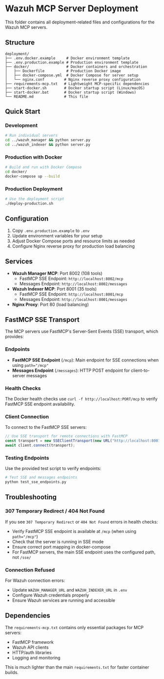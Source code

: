 # Wazuh MCP Server Deployment

This folder contains all deployment-related files and configurations for the Wazuh MCP servers.

## Structure

```text
deployment/
├── .env.docker.example     # Docker environment template
├── .env.production.example # Production environment template
├── docker/                 # Docker containers and orchestration
│   ├── Dockerfile          # Production Docker image
│   ├── docker-compose.yml  # Docker Compose for server setup
│   └── nginx.conf         # Nginx reverse proxy configuration
├── requirements-mcp.txt   # Lightweight MCP-specific dependencies
├── start-docker.sh        # Docker startup script (Linux/macOS)
├── start-docker.bat       # Docker startup script (Windows)
└── README.md              # This file
```

## Quick Start

### Development
```bash
# Run individual servers
cd ../wazuh_manager && python server.py
cd ../wazuh_indexer && python server.py
```

### Production with Docker
```bash
# Build and run with Docker Compose
cd docker/
docker-compose up --build
```

### Production Deployment
```bash
# Use the deployment script
./deploy-production.sh
```

## Configuration

1. Copy `.env.production.example` to `.env`
2. Update environment variables for your setup
3. Adjust Docker Compose ports and resource limits as needed
4. Configure Nginx reverse proxy for production load balancing

## Services

- **Wazuh Manager MCP**: Port 8002 (108 tools)
  - FastMCP SSE Endpoint: `http://localhost:8002/mcp`
  - Messages Endpoint: `http://localhost:8002/messages`
- **Wazuh Indexer MCP**: Port 8001 (35 tools)
  - FastMCP SSE Endpoint: `http://localhost:8001/mcp`
  - Messages Endpoint: `http://localhost:8001/messages`
- **Nginx Proxy**: Port 80 (load balancing)

## FastMCP SSE Transport

The MCP servers use FastMCP's Server-Sent Events (SSE) transport, which provides:

### Endpoints
- **FastMCP SSE Endpoint** (`/mcp`): Main endpoint for SSE connections when using `path="/mcp"`
- **Messages Endpoint** (`/messages`): HTTP POST endpoint for client-to-server messages

### Health Checks
The Docker health checks use `curl -f http://localhost:PORT/mcp` to verify FastMCP SSE endpoint availability.

### Client Connection
To connect to the FastMCP SSE servers:
```javascript
// Use SSE transport for remote connections with FastMCP
const transport = new SSEClientTransport(new URL("http://localhost:8001/mcp"));
await client.connect(transport);
```

### Testing Endpoints
Use the provided test script to verify endpoints:
```bash
# Test SSE and messages endpoints
python test_sse_endpoints.py
```

## Troubleshooting

### 307 Temporary Redirect / 404 Not Found
If you see `307 Temporary Redirect` or `404 Not Found` errors in health checks:
- Verify FastMCP SSE endpoint is available at `/mcp` (when using `path="/mcp"`)
- Check that the server is running in SSE mode
- Ensure correct port mapping in docker-compose
- For FastMCP servers, the main SSE endpoint uses the configured path, not `/sse/`

### Connection Refused
For Wazuh connection errors:
- Update `WAZUH_MANAGER_URL` and `WAZUH_INDEXER_URL` in `.env`
- Configure Wazuh credentials properly
- Ensure Wazuh services are running and accessible

## Dependencies

The `requirements-mcp.txt` contains only essential packages for MCP servers:
- FastMCP framework
- Wazuh API clients
- HTTP/auth libraries
- Logging and monitoring

This is much lighter than the main `requirements.txt` for faster container builds. 